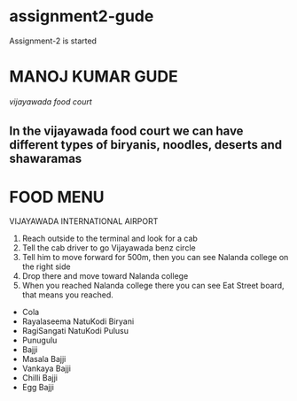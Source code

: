 # assignment2-gude
Assignment-2 is started
# MANOJ KUMAR GUDE
###### vijayawada food court
In the vijayawada food court we can have different types of **biryanis**, noodles, deserts and **shawaramas**
---
# FOOD MENU
VIJAYAWADA INTERNATIONAL AIRPORT
1. Reach outside to the terminal and look for a cab
2. Tell the cab driver to go Vijayawada benz circle
3. Tell him to move forward for 500m, then you can see Nalanda college on the right side
4. Drop there and move toward Nalanda college
5. When you reached Nalanda college there you can see Eat Street board, that means you reached.

* Cola
* Rayalaseema NatuKodi Biryani
* RagiSangati NatuKodi Pulusu
* Punugulu
* Bajji
 * Masala Bajji
 * Vankaya Bajji
 * Chilli Bajji
 * Egg Bajji